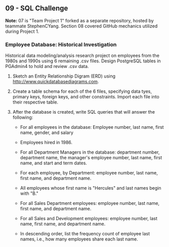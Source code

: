 ## 09 - SQL Challenge
**Note:** 07 is "Team Project 1" forked as a separate repository,  hosted by teammate StephenCYang. Section 08 covered GitHub mechanics utilized during Project 1.

### Employee Database: Historical Investigation

Historical data modeling/analysis research project on employees from the 1980s and 1990s using 6 remaining .csv files. Design PostgreSQL tables in PGAdmin4 to hold and review .csv data.

1. Sketch an Entity Relationship Digram (ERD) using http://www.quickdatabasediagrams.com.

2. Create a table schema for each of the 6 files, specifying data tyes, primary keys, foreign keys, and other constraints. Import each file into their respective table.

3. After the database is created, write SQL queries that will answer the following:

    * For all employees in the database: Employee number, last name, first name, gender, and salary 

    * Employees hired in 1986.

    * For all Department Managers in the database: department number, department name, the manager's employee number, last name, first name, and start and term dates.

    * For each employee, by Department: employee number, last name, first name, and department name.

    * All employees whose first name is "Hercules" and last names begin with "B."

    * For all Sales Department employees: employee number, last name, first name, and department name.

    * For all Sales and Development employees: employee number, last name, first name, and department name.

    * In descending order, list the frequency count of employee last names, i.e., how many employees share each last name.
